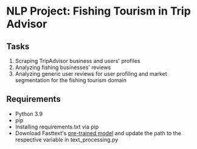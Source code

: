# NLP Project: Fishing Tourism in Trip Advisor

## Tasks
1. Scraping TripAdvisor business and users' profiles
2. Analyzing fishing businesses' reviews
3. Analyzing generic user reviews for user profiling and market segmentation for the fishing tourism domain

## Requirements
* Python 3.9
* pip
* Installing requirements.txt via pip
* Download Fasttext's [pre-trained model](https://dl.fbaipublicfiles.com/fasttext/supervised-models/lid.176.bin) 
and update the path to the respective variable in text_processing.py